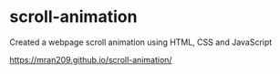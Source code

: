 # scroll-animation

Created a webpage scroll animation using HTML, CSS and JavaScript

https://mran209.github.io/scroll-animation/
